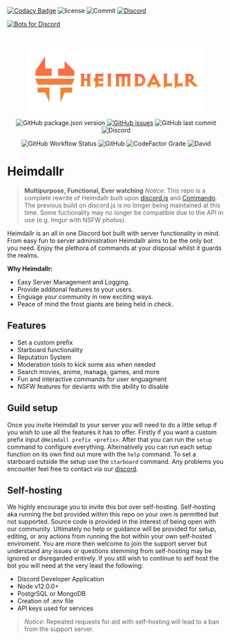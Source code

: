 [![Codacy Badge](https://img.shields.io/codacy/grade/f6f32a91a6994bb69f8f282365c60857?style=flat-square)](https://www.codacy.com/manual/VulgarBear/heimdall?utm_source=github.com&amp;utm_medium=referral&amp;utm_content=AgardianDevelopment/heimdall&amp;utm_campaign=Badge_Grade)
![license](https://img.shields.io/github/license/AgardianDevelopment/heimdall?style=flat-square)
![Commit](https://img.shields.io/github/last-commit/AgardianDevelopment/heimdall?style=flat-square)
[![Discord](https://img.shields.io/discord/540671346728763392?label=discord&style=flat-square)](https://discord.gg/E9cJjvw)

[![Bots for Discord](https://botsfordiscord.com/api/bot/391050398850613250/widget)](https://botsfordiscord.com/bots/391050398850613250)

<div align="center">
  <br />
  <p>
    <a href="https://github.com/VulgarBear/heimdall"> <img src="./images/Heimdallr.png" width="400" alt="Heimdallr" /> </a>
  </p>
  <p>
    <img alt="GitHub package.json version" src="https://img.shields.io/github/package-json/v/VulgarBear/heimdall?style=flat-square">
    <a href="https://github.com/VulgarBear/heimdall/issues"><img alt="GitHub issues" src="https://img.shields.io/github/issues/VulgarBear/heimdall?style=flat-square"></a>
    <img alt="GitHub last commit" src="https://img.shields.io/github/last-commit/vulgarbear/heimdall?style=flat-square">
    <img alt="Discord" src="https://img.shields.io/discord/540671346728763392?color=%237289da%20&label=Discord&logo=discord&logoColor=white&style=flat-square">
  </p>
  <p>
    <img alt="GitHub Workflow Status" src="https://img.shields.io/github/workflow/status/vulgarbear/heimdallr/node?style=flat-square">
    <img alt="GitHub" src="https://img.shields.io/github/license/vulgarbear/heimdall?style=flat-square">
    <img alt="CodeFactor Grade" src="https://img.shields.io/codefactor/grade/github/vulgarbear/heimdall?style=flat-square">
    <img alt="David" src="https://img.shields.io/david/vulgarbear/heimdall?style=flat-square">
  </p>
</div>

# **Heimdallr**
>__**Multipurpose, Functional, Ever watching**__
>*Notice*: This repo is a complete rewrite of Heimdallr built upon [discord.js](https://discord.js.org/#/) and [Commando](https://github.com/discordjs/Commando). The previous build on discord.js is no longer being maintained at this time. Some fuctionality may no longer be compatible due to the API in use (e.g. Imgur with NSFW photos).

Heimdallr is an all in one Discord bot built with server functionality in mind. From easy fun to server administration Heimdallr aims to be the only bot you need. Enjoy the plethora of commands at your disposal whilst it guards the realms.

**Why Heimdallr:**
* Easy Server Management and Logging.
* Provide additonal features to your users.
* Enguage your community in new exciting ways.
* Peace of mind the frost giants are being held in check.

## Features
* Set a custom prefix
* Starboard functionality
* Reputation System
* Moderation tools to kick some ass when needed
* Search movies, anime, managa, games, and more
* Fun and interactive commands for user enguagment
* NSFW features for deviants with the ability to disable

## Guild setup

Once you invite Heimdall to your server you will need to do a little setup if you wish to use all the features it has to offer. Firstly if you want a custom prefix input `@Heimdall prefix <prefix>`. After that you can run the `setup` command to configure everything. Alternatively you can run each setup function on its own find out more with the `help` command. To set a starboard outside the setup use the `starboard` command. Any problems you encounter feel free to contact via our [discord](https://discord.gg/9gDgF6).

## Self-hosting
We highly encourage you to invite this bot over self-hosting. Self-hosting aka running the bot provided within this repo on your own is permitted but not supported. Source code is provided in the interest of being open with our community. Ultimately no help or guidance will be provided for setup, editing, or any actions from running the bot within your own self-hosted enviroment. You are more then welcome to join the support server but understand any issues or questions stemming from self-hosting may be ignored or disregarded entirely. If you still wish to continue to self host the bot you will need at the very least the following:

* Discord Developer Application
* Node v12.0.0+
* PostgrSQL or MongoDB
* Creation of .env file
* API keys used for services

> *Notice*: Repeated requests for aid with self-hosting will lead to a ban from the support server.